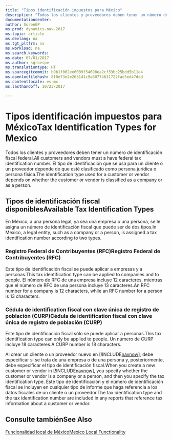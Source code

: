 ```yaml
---
title: "Tipos identificación impuestos para México"
description: "Todos los clientes y proveedores deben tener un número de identificación fiscal federal. El tipo de identificación que se usa para un cliente o un proveedor depende de que esté clasificado como persona jurídica o persona física."
documentationcenter: 
author: SorenGP
ms.prod: dynamics-nav-2017
ms.topic: article
ms.devlang: na
ms.tgt_pltfrm: na
ms.workload: na
ms.search.keywords: 
ms.date: 07/01/2017
ms.author: sgroespe
ms.translationtype: HT
ms.sourcegitcommit: b9b1f062ee6009f34698ea2cf33bc25bdd5b11e4
ms.openlocfilehash: 8f0e73e2e263141c9a60774631722fac5ed47dad
ms.contentlocale: es-mx
ms.lasthandoff: 10/23/2017

---
```

# <a name="tax-identification-types-for-mexico"></a><span data-ttu-id="0367a-104">Tipos identificación impuestos para México</span><span class="sxs-lookup"><span data-stu-id="0367a-104">Tax Identification Types for Mexico</span></span>
<span data-ttu-id="0367a-105">Todos los clientes y proveedores deben tener un número de identificación fiscal federal.</span><span class="sxs-lookup"><span data-stu-id="0367a-105">All customers and vendors must a have federal tax identification number.</span></span> <span data-ttu-id="0367a-106">El tipo de identificación que se usa para un cliente o un proveedor depende de que esté clasificado como persona jurídica o persona física.</span><span class="sxs-lookup"><span data-stu-id="0367a-106">The identification type used for a customer or vendor depends on whether the customer or vendor is classified as a company or as a person.</span></span>  

## <a name="available-tax-identification-types"></a><span data-ttu-id="0367a-107">Tipos de identificación fiscal disponibles</span><span class="sxs-lookup"><span data-stu-id="0367a-107">Available Tax Identification Types</span></span>  
<span data-ttu-id="0367a-108">En México, a una persona legal, ya sea una empresa o una persona, se le asigna un número de identificación fiscal que puede ser de dos tipos.</span><span class="sxs-lookup"><span data-stu-id="0367a-108">In Mexico, a legal entity, such as a company or a person, is assigned a tax identification number according to two types.</span></span>  

### <a name="registro-federal-de-contribuyentes-rfc"></a><span data-ttu-id="0367a-109">Registro Federal de Contribuyentes (RFC)</span><span class="sxs-lookup"><span data-stu-id="0367a-109">Registro Federal de Contribuyentes (RFC)</span></span>  

<span data-ttu-id="0367a-110">Este tipo de identificación fiscal se puede aplicar a empresas y a personas.</span><span class="sxs-lookup"><span data-stu-id="0367a-110">This tax identification type can be applied to companies and to people.</span></span> <span data-ttu-id="0367a-111">El número de RFC de una empresa incluye 12 caracteres, mientras que el número de RFC de una persona incluye 13 caracteres.</span><span class="sxs-lookup"><span data-stu-id="0367a-111">An RFC number for a company is 12 characters, while an RFC number for a person is 13 characters.</span></span>  

### <a name="cdula-de-identification-fiscal-con-clave-nica-de-registro-de-poblacin-curp"></a><span data-ttu-id="0367a-112">Cédula de identification fiscal con clave única de registro de población (CURP)</span><span class="sxs-lookup"><span data-stu-id="0367a-112">Cédula de identification fiscal con clave única de registro de población (CURP)</span></span>  
<span data-ttu-id="0367a-113">Este tipo de identificación fiscal sólo se puede aplicar a personas.</span><span class="sxs-lookup"><span data-stu-id="0367a-113">This tax identification type can only be applied to people.</span></span> <span data-ttu-id="0367a-114">Un número de CURP incluye 18 caracteres.</span><span class="sxs-lookup"><span data-stu-id="0367a-114">A CURP number is 18 characters.</span></span>  

<span data-ttu-id="0367a-115">Al crear un cliente o un proveedor nuevo en [!INCLUDE[navnow](../../includes/navnow_md.md)], debe especificar si se trata de una empresa o de una persona y, posteriormente, debe especificar el tipo de identificación fiscal.</span><span class="sxs-lookup"><span data-stu-id="0367a-115">When you create a new customer or vendor in [!INCLUDE[navnow](../../includes/navnow_md.md)], you specify whether the customer or vendor is a company or a person, and then you specify the tax identification type.</span></span> <span data-ttu-id="0367a-116">Este tipo de identificación y el número de identificación fiscal se incluyen en cualquier tipo de informe que haga referencia a los datos fiscales de un cliente o un proveedor.</span><span class="sxs-lookup"><span data-stu-id="0367a-116">The tax identification type and the tax identification number are included in any reports that reference tax information about a customer or vendor.</span></span>  

## <a name="see-also"></a><span data-ttu-id="0367a-117">Consulte también</span><span class="sxs-lookup"><span data-stu-id="0367a-117">See Also</span></span>  
 [<span data-ttu-id="0367a-118">Funcionalidad local de México</span><span class="sxs-lookup"><span data-stu-id="0367a-118">Mexico Local Functionality</span></span>](mexico-local-functionality.md)

